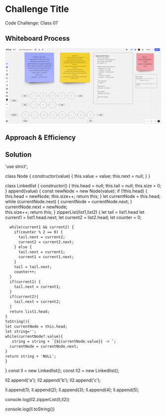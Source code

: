 # Challenge Title

Code Challenge: Class 07

## Whiteboard Process

![Image](./class08.PNG)

## Approach & Efficiency



## Solution

'use strict';

class Node {
    constructor(value) {
        this.value = value;
        this.next = null;
    }
}

class Linkedlist {
    constructor() {
        this.head = null;
        this.tail = null;
        this.size = 0;
    }
    append(value) {
        const newNode = new Node(value);
        if (!this.head) {
            this.head = newNode;
            this.size++;
            return this;
        }
        let currentNode = this.head;
        while (currentNode.next) {
            currentNode = currentNode.next;
        }
        currentNode.next = newNode;  
        this.size++;
        return this;
    }
    zipperList(list1,list2) {
      let tail = list1.head
      let current1 = list1.head.next;
      let current2 = list2.head;
      let counter = 0;
      
      while(current1 && current2) {
        if(counter % 2 == 0) {
          tail.next = current2;
          current2 = current2.next;
        } else {
          tail.next = current1;
          current1 = current1.next;
        }
        tail = tail.next;
        counter++;
      }
      if(current1) {
        tail.next = current1;
      }
      if(current2){
        tail.next = current2;
      }
      return list1.head;
    }
    toString(){
    let currentNode = this.head;
    let string='';
    while(currentNode?.value){
       string = string + `{${currentNode.value}} -> `;
      currentNode = currentNode.next;
    }
    return string + 'NULL';
    }
}
const ll = new Linkedlist();
const ll2 = new Linkedlist();

ll2.append('a');
ll2.append('b');
ll2.append('c');

ll.append(1);
ll.append(2);
ll.append(3);
ll.append(4);
ll.append(5);


console.log(ll2.zipperList(ll,ll2))

console.log(ll.toString())
